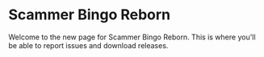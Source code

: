# Scammer Bingo Reborn

Welcome to the new page for Scammer Bingo Reborn. This is where you'll be able to report issues and download releases.
